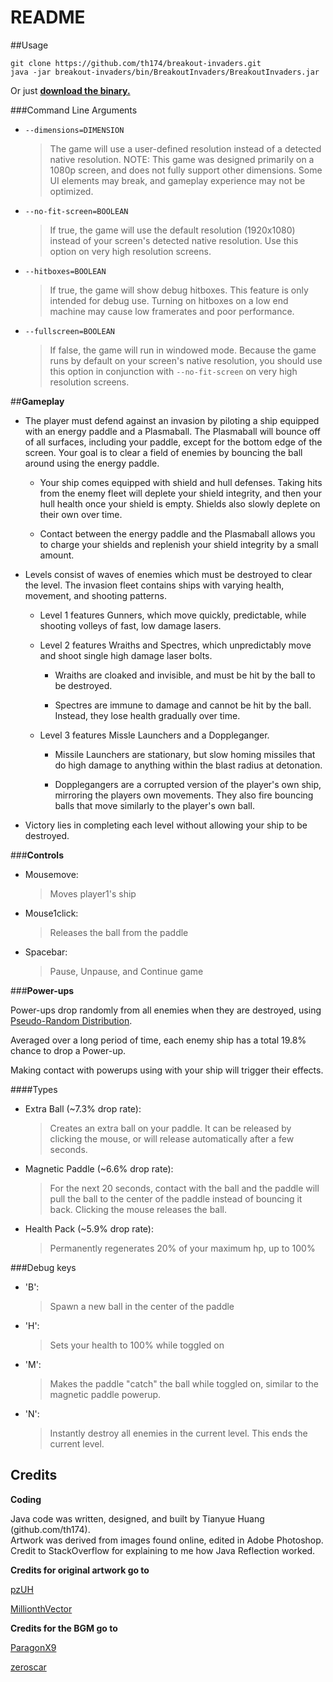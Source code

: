 
README
=================================
##Usage

    git clone https://github.com/th174/breakout-invaders.git
    java -jar breakout-invaders/bin/BreakoutInvaders/BreakoutInvaders.jar
    
Or just **[download the binary.](https://github.com/th174/breakout-invaders/raw/master/bin/BreakoutInvaders.jar)**


###Command Line Arguments

- `--dimensions=DIMENSION`

	> The game will use a user-defined resolution instead of a detected native resolution. NOTE: This game was designed primarily on a 1080p screen, and does not fully support other dimensions. Some UI elements may break, and gameplay experience may not be optimized.

- `--no-fit-screen=BOOLEAN`


	> If true, the game will use the default resolution (1920x1080) instead of your screen's detected native resolution. Use this option on very high resolution screens.

- `--hitboxes=BOOLEAN`

	> If true, the game will show debug hitboxes. This feature is only intended for debug use. Turning on hitboxes on a low end machine may cause low framerates and poor performance.
	
- `--fullscreen=BOOLEAN`
	
	> If false, the game will run in windowed mode. Because the game runs by default on your screen's native resolution, you should use this option in conjunction with `--no-fit-screen` on very high resolution screens.

##**Gameplay**

* The player must defend against an invasion by piloting a ship equipped with an energy paddle and a Plasmaball. The Plasmaball will bounce off of all surfaces, including your paddle, except for the bottom edge of the screen. Your goal is to clear a field of enemies by bouncing the ball around using the energy paddle.

	* Your ship comes equipped with shield and hull defenses. Taking hits from the enemy fleet will deplete your shield integrity, and then your hull health once your shield is empty. Shields also slowly deplete on their own over time.
	
	* Contact between the energy paddle and the Plasmaball allows you to charge your shields and replenish your shield integrity by a small amount.
	
* Levels consist of waves of enemies which must be destroyed to clear the level. The invasion fleet contains ships with varying health, movement, and shooting patterns.

	* Level 1 features Gunners, which move quickly, predictable, while shooting volleys of fast, low damage lasers.
	
	* Level 2 features Wraiths and Spectres, which unpredictably move and shoot single high damage laser bolts.
	
		* Wraiths are cloaked and invisible, and must be hit by the ball to be destroyed.
		
		* Spectres are immune to damage and cannot be hit by the ball. Instead, they lose health gradually over time.
		
	* Level 3 features Missle Launchers and a Doppleganger.
	
		* Missile Launchers are stationary, but slow homing missiles that do high damage to anything within the blast radius at detonation.
		
		* Dopplegangers are a corrupted version of the player's own ship, mirroring the players own movements. They also fire bouncing balls that move similarly to the player's own ball.
		
* Victory lies in completing each level without allowing your ship to be destroyed.

###**Controls**

- Mousemove:

	> Moves player1's ship

- Mouse1click:

	> Releases the ball from the paddle

- Spacebar:

	> Pause, Unpause, and Continue game

###**Power-ups**

Power-ups drop randomly from all enemies when they are destroyed, using [Pseudo-Random Distribution](http://wiki.teamliquid.net/dota2/Pseudo_Random_Distribution). 

Averaged over a long period of time, each enemy ship has a total 19.8% chance to drop a Power-up.

Making contact with powerups using with your ship will trigger their effects. 

####Types

- Extra Ball (~7.3% drop rate):

	> Creates an extra ball on your paddle. It can be released by clicking the mouse, or will release automatically after a few seconds. 

- Magnetic Paddle (~6.6% drop rate): 

	> For the next 20 seconds, contact with the ball and the paddle will pull the ball to the center of the paddle instead of bouncing it back. Clicking the mouse releases the ball.
 
- Health Pack (~5.9% drop rate): 

	> Permanently regenerates 20% of your maximum hp, up to 100%

###Debug keys

- 'B':

	> Spawn a new ball in the center of the paddle 

- 'H':

	> Sets your health to 100% while toggled on

- 'M': 

	> Makes the paddle "catch" the ball while toggled on, similar to the magnetic paddle powerup.

- 'N': 

	>Instantly destroy all enemies in the current level. This ends the current level.

Credits
-----------------------------------------
**Coding**

Java code was written, designed, and built by Tianyue Huang (github.com/th174).  
Artwork was derived from images found online, edited in Adobe Photoshop.
Credit to StackOverflow for explaining to me how Java Reflection worked.

**Credits for original artwork go to**

[pzUH](http://www.gameart2d.com)

[MillionthVector](http://millionthvector.blogspot.com/)

**Credits for the BGM go to**

[ParagonX9](paragonx9.newgrounds.com)

[zeroscar](zeroscar.bandcamp.com)

